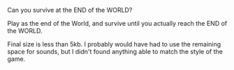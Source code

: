 Can you survive at the END of the WORLD?

Play as the end of the World, and survive until you actually reach the END of the WORLD.

Final size is less than 5kb. I probably would have had to use the remaining space for sounds, but I didn't found anything able to match the style of the game.
